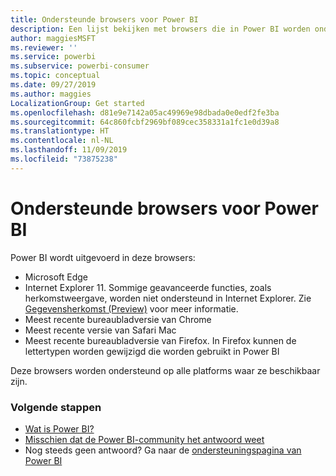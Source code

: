 ```yaml
---
title: Ondersteunde browsers voor Power BI
description: Een lijst bekijken met browsers die in Power BI worden ondersteund
author: maggiesMSFT
ms.reviewer: ''
ms.service: powerbi
ms.subservice: powerbi-consumer
ms.topic: conceptual
ms.date: 09/27/2019
ms.author: maggies
LocalizationGroup: Get started
ms.openlocfilehash: d81e9e7142a05ac49969e98dbada0e0edf2fe3ba
ms.sourcegitcommit: 64c860fcbf2969bf089cec358331a1fc1e0d39a8
ms.translationtype: HT
ms.contentlocale: nl-NL
ms.lasthandoff: 11/09/2019
ms.locfileid: "73875238"
---
```

# <a name="supported-browsers-for-power-bi"></a>Ondersteunde browsers voor Power BI
Power BI wordt uitgevoerd in deze browsers:

- Microsoft Edge
- Internet Explorer 11. Sommige geavanceerde functies, zoals herkomstweergave, worden niet ondersteund in Internet Explorer. Zie [Gegevensherkomst (Preview)](service-data-lineage.md) voor meer informatie.
- Meest recente bureaubladversie van Chrome
- Meest recente versie van Safari Mac
- Meest recente bureaubladversie van Firefox. In Firefox kunnen de lettertypen worden gewijzigd die worden gebruikt in Power BI 

Deze browsers worden ondersteund op alle platforms waar ze beschikbaar zijn.

### <a name="next-steps"></a>Volgende stappen
* [Wat is Power BI?](power-bi-overview.md)
* [Misschien dat de Power BI-community het antwoord weet](https://community.powerbi.com/)
* Nog steeds geen antwoord? Ga naar de [ondersteuningspagina van Power BI](https://powerbi.microsoft.com/support/)

